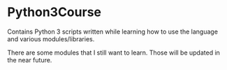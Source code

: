 # Python3Course
Contains Python 3 scripts written while learning how to use the language and various modules/libraries.

There are some modules that I still want to learn. Those will be updated in the near future.
